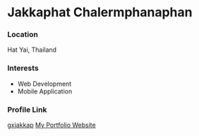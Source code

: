 # Jakkaphat Chalermphanaphan

### Location

Hat Yai, Thailand

### Interests

- Web Development
- Mobile Application

### Profile Link

[gxjakkap](https://github.com/gxjakkap)
[My Portfolio Website](https://guntxjakka.me)